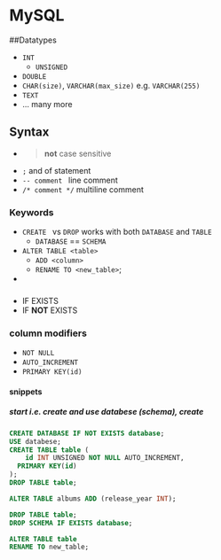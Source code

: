 # MySQL <a name="top"></a>

##Datatypes

* `INT`
  * `UNSIGNED`
* `DOUBLE`
* `CHAR(size)`, `VARCHAR(max_size)` e.g. `VARCHAR(255)`
* `TEXT`
* ... many more

## Syntax

* > **not** case sensitive
* `;` and of statement
* `-- comment ` line comment
* `/* comment */` multiline comment


### Keywords

* `CREATE ` vs `DROP` works with both `DATABASE` and `TABLE`
  * `DATABASE` == `SCHEMA`
* `ALTER TABLE <table>`
  * `ADD <column>`
  * `RENAME TO <new_table>`;
* 

### 

* IF EXISTS
* IF **NOT** EXISTS

### column modifiers
  
* `NOT NULL`
* `AUTO_INCREMENT`
* `PRIMARY KEY(id)`

#### snippets

##### start *i.e.* create and use databese (schema), create

```sql
CREATE DATABASE IF NOT EXISTS database;
USE databese;
CREATE TABLE table (
	id INT UNSIGNED NOT NULL AUTO_INCREMENT,
  PRIMARY KEY(id)
);
DROP TABLE table;
```
```sql
ALTER TABLE albums ADD (release_year INT);
```

```sql
DROP TABLE table;
DROP SCHEMA IF EXISTS database;
```

```sql
ALTER TABLE table
RENAME TO new_table;
```
